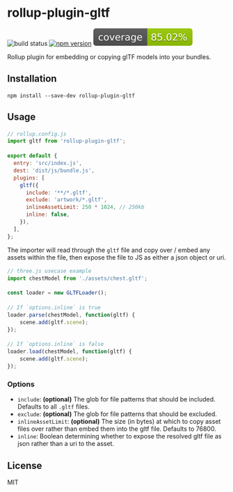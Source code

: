 # rollup-plugin-gltf

![build status](https://api.travis-ci.org/bengsfort/rollup-plugin-gltf.svg?branch=master) [![npm version](https://badge.fury.io/js/rollup-plugin-gltf.svg)](https://www.npmjs.com/package/rollup-plugin-gltf) ![coverage](coverage/coverage.svg)

Rollup plugin for embedding or copying glTF models into your bundles.

## Installation

```shell
npm install --save-dev rollup-plugin-gltf
```

## Usage

```js
// rollup.config.js
import gltf from 'rollup-plugin-gltf';

export default {
  entry: 'src/index.js',
  dest: 'dist/js/bundle.js',
  plugins: [
    gltf({
      include: '**/*.gltf',
      exclude: 'artwork/*.gltf',
      inlineAssetLimit: 250 * 1024, // 250kb
      inline: false,
    }),
  ],
};
```
The importer will read through the `gltf` file and copy over / embed any assets within the file, then expose the file to JS as either a json object or uri.

```js
// three.js usecase example
import chestModel from './assets/chest.gltf';

const loader = new GLTFLoader();

// If `options.inline` is true
loader.parse(chestModel, function(gltf) {
	scene.add(gltf.scene);
});

// If `options.inline` is false
loader.load(chestModel, function(gltf) {
	scene.add(gltf.scene);
});
```

### Options

- `include`: **(optional)** The glob for file patterns that should be included. Defaults to all `.gltf` files.
- `exclude`: **(optional)** The glob for file patterns that should be excluded.
- `inlineAssetLimit`: **(optional)** The size (in bytes) at which to copy asset files over rather than embed them into the gltf file. Defaults to 76800.
- `inline`: Boolean determining whether to expose the resolved gltf file as json rather than a uri to the asset.

## License

MIT